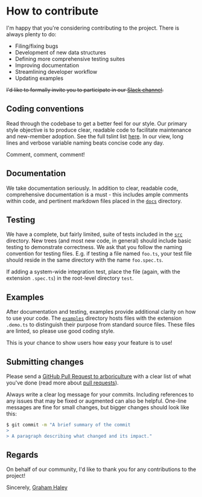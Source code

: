 # How to contribute

I'm happy that you're considering contributing to the project.  There is always plenty to do:

* Filing/fixing bugs
* Development of new data structures
* Defining more comprehensive testing suites
* Improving documentation
* Streamlining developer workflow
* Updating examples

~~I'd like to formally invite you to participate in our [Slack channel](https://haleyhousellc.slack.com/messages/C6AT049P0/details/).~~

## Coding conventions

Read through the codebase to get a better feel for our style.  Our primary style objective is to produce clear, readable
code to facilitate maintenance and new-member adoption.  See the full tslint list
[here](https://github.com/haleyhousellc/fixinator/blob/master/tslint.json).  In our view, long lines and verbose
variable naming beats concise code any day.

Comment, comment, comment!

## Documentation

We take documentation seriously.  In addition to clear, readable code, comprehensive documentation is a must - this
includes ample comments within code, and pertinent markdown files placed in the
[`docs`](https://github.com/haleyhousellc/fixinator/blob/master/docs/) directory.

## Testing

We have a complete, but fairly limited, suite of tests included in the [`src`](https://github.com/haleyhousellc/fixinator/blob/master/src/)
directory.  New trees (and most new code, in general) should include basic testing to demonstrate correctness.  We ask
that you follow the naming convention for testing files.  E.g. if testing a file named `foo.ts`, your test file should
reside in the same directory with the name `foo.spec.ts`.

If adding a system-wide integration test, place the file (again, with the extension `.spec.ts`) in the root-level
directory `test`.

## Examples

After documentation and testing, examples provide additional clarity on how to use your code.  The
[`examples`](https://github.com/haleyhousellc/fixinator/blob/master/examples/)
directory hosts files with the extension `.demo.ts` to distinguish their purpose from standard source files.  These
files are linted, so please use good coding style.

This is your chance to show users how easy your feature is to use!

## Submitting changes

Please send a [GitHub Pull Request to arboriculture](https://github.com/haleyhousellc/fixinator/pull/new/master)
with a clear list of what you've done (read more about [pull requests](https://help.github.com/articles/about-pull-requests/)).

Always write a clear log message for your commits. Including references to any issues that may be fixed or augmented can
also be helpful.  One-line messages are fine for small changes, but bigger changes should look like this:

```bash
$ git commit -m "A brief summary of the commit
>
> A paragraph describing what changed and its impact."
```

## Regards
On behalf of our community, I'd like to thank you for any contributions to the project!

Sincerely, [Graham Haley](https://github.com/haleyga)

